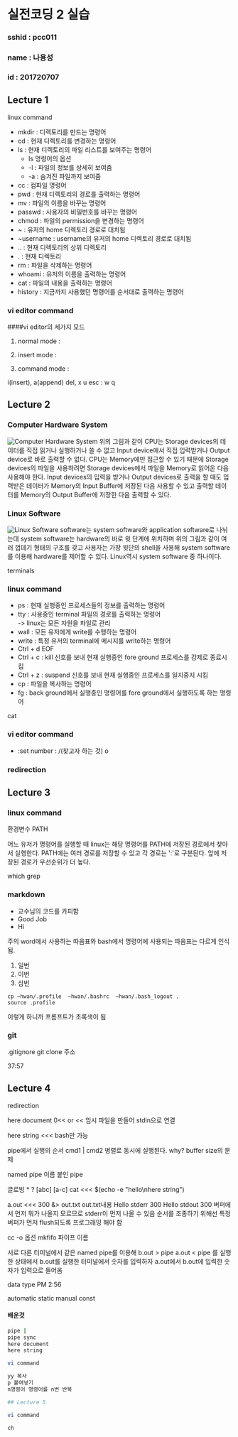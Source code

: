 # 실전코딩 2 실습

### sshid : pcc011
### name : 나용성
### id : 201720707

## Lecture 1

linux command

- mkdir : 디렉토리를 만드는 명령어  
- cd : 현재 디렉토리를 변경하는 명령어  
- ls : 현재 디렉토리의 파일 리스트를 보여주는 명령어  
    - ls 명령어의 옵션
    - -l : 파일의 정보를 상세히 보여줌
    - -a : 숨겨진 파일까지 보여줌  
- cc : 컴파일 명령어
- pwd : 현재 디렉토리의 경로를 출력하는 명령어
- mv : 파일의 이름을 바꾸는 명령어
- passwd : 사용자의 비밀번호를 바꾸는 명령어
- chmod : 파일의 permission을 변경하는 명령어
- ~ : 유저의 home 디렉토리 경로로 대치됨
- ~username : username의 유저의 home 디렉토리 경로로 대치됨
- .. : 현재 디렉토리의 상위 디렉토리
- . : 현재 디렉토리
- rm : 파일을 삭제하는 명령어
- whoami : 유저의 이름을 출력하는 명령어
- cat : 파일의 내용을 출력하는 명령어
- history : 지금까지 사용했던 명령어를 순서대로 출력하는 명령어

### vi editor command

####vi editor의 세가지 모드

1. normal mode : 

1. insert mode : 

1. command mode : 

i(insert), a(append)
del, x
u
esc
:
w
q



## Lecture 2

### Computer Hardware System
![Computer Hardware System](/images/computer_hardware_system.png)
위의 그림과 같이 CPU는 Storage devices의 데이터를 직접 읽거나 실행하거나 쓸 수 없고 Input device에서 직접 입력받거나 Output device로 바로 출력할 수 없다. CPU는 Memory에만 접근할 수 있기 때문에 Storage devices의 파일을 사용하려면 Storage devices에서 파일을 Memory로 읽어온 다음 사용해야 한다. Input devices의 입력을 받거나 Output devices로 출력을 할 때도 입력받은 데이터가 Memory의 Input Buffer에 저장된 다음 사용할 수 있고 출력할 데이터를 Memory의 Output Buffer에 저장한 다음 출력할 수 있다. 

### Linux Software
![Linux Software](/images/linux_software.png)
software는 system software와 application software로 나뉘는데 system software는 hardware의 바로 윗 단계에 위치하며 위의 그림과 같이 여러 껍데기 형태의 구조를 갖고 사용자는 가장 윗단의 shell을 사용해 system software를 이용해 hardware를 제어할 수 있다. Linux역시 system software 중 하나이다.

terminals

### linux command

- ps : 현재 실행중인 프로세스들의 정보를 출력하는 명령어  
- tty : 사용중인 terminal 파일의 경로를 출력하는 명령어  
-> linux는 모든 자원을 파일로 관리  
- wall : 모든 유저에게 write를 수행하는 명령어  
- write : 특정 유저의 terminal에 메시지를 write하는 명령어  
- Ctrl + d EOF  
- Ctrl + c : kill 신호를 보내 현재 실행중인 fore ground 프로세스를 강제로 종료시킴  
- Ctrl + z : suspend 신호를 보내 현재 실행중인 프로세스를 일지중지 시킴  
- cp : 파일을 복사하는 명령어
- fg : back ground에서 실행중인 명령어를 fore ground에서 실행하도록 하는 명령어

cat

### vi editor command

- :set number : 
/(찾고자 하는 것)
o

### redirection



## Lecture 3

### linux command

환경변수 PATH

어느 유저가 명령어를 실행할 때 linux는 해당 명령어를 PATH에 저장된 경로에서 찾아서 실행한다.
PATH에는 여러 경로를 저장할 수 있고 각 경로는 ':'로 구분된다.
앞에 저장된 경로가 우선순위가 더 높다.

which
grep

### markdown

- 교수님의 코드를 카피함
- Good Job
- Hi

주의 word에서 사용하는 따옴표와 bash에서 명령어에 사용되는 따옴표는 다르게 인식됨.

1. 일번
1. 이번
1. 삼번

```
cp ~hwan/.profile  ~hwan/.bashrc  ~hwan/.bash_logout .
source .profile
```
이렇게 하니까 프롬프트가 초록색이 됨

### git

.gitignore
git clone 주소


37:57

## Lecture 4

redirection

here document
0<< or <<
임시 파일을 만들어 stdin으로 연결

here string
<<< bash만 가능

pipe에서 실행의 순서
cmd1 | cmd2
병렬로 동시에 실행된다.
why? buffer size의 문제

named pipe
이름 붙인 pipe

글로빙
*
?
[abc]
[a-c]
cat <<< $(echo -e "hello\nhere  string")

a.out <<< 300 &> out.txt
out.txt내용
Hello stderr 300
Hello stdout 300
버퍼에서 먼저 뭐가 나올지 모르므로 stderr이 먼저 나올 수 있음
순서를 조종하기 위해선 특정 버퍼가 먼저 flush되도록 프로그래밍 해야 함

cc -o 옵션
mkfifo 파이프 이름

서로 다른 터미널에서
같은 named pipe를 이용해
b.out > pipe
a.out < pipe
를 실행한 상태에서
b.out를 실행한 터미널에서 숫자를 입력하자
a.out에서 b.out에 입력한 숫자가 입력으로 들어옴

data type
PM 2:56

automatic
static
manual
const



#### 배운것

```bash
pipe |
pipe sync
here document
here string

vi command

yy 복사
p 붙여넣기
n명령어 명령어를 n번 반복

## Lecture 5

vi command

ch